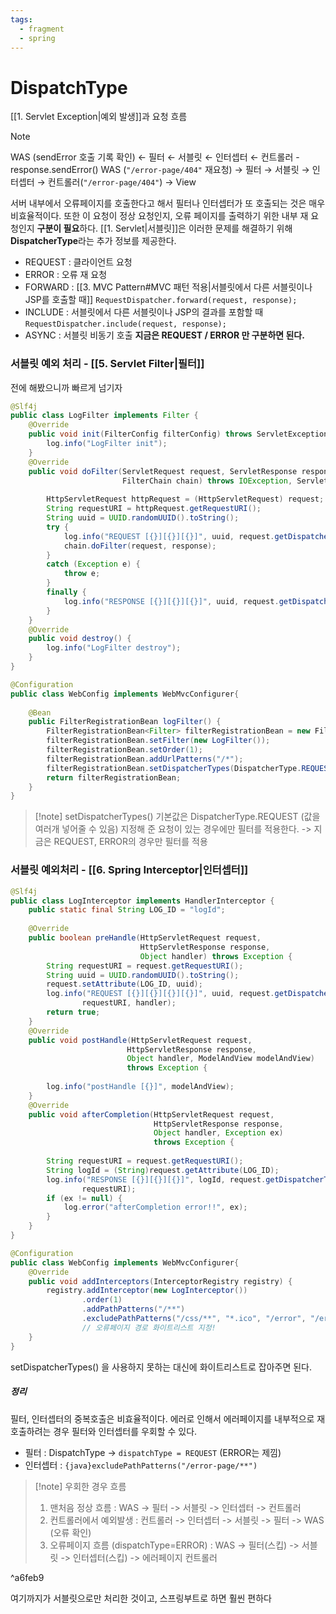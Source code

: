 ```yaml
---
tags:
  - fragment
  - spring
---
```

# DispatchType
[[1. Servlet Exception|예외 발생]]과 요청 흐름
> [!note]
> WAS (sendError 호출 기록 확인) ← 필터 ← 서블릿 ← 인터셉터 ← 컨트롤러 - response.sendError()
> WAS (`"/error-page/404"​` 재요청) → 필터 → 서블릿 → 인터셉터 → 컨트롤러(`"/error-page/404"​`) → View

서버 내부에서 오류페이지를 호출한다고 해서 필터나 인터셉터가 또 호출되는 것은 매우 비효율적이다.
또한 이 요청이 정상 요청인지, 오류 페이지를 출력하기 위한 내부 재 요청인지 **구분이 필요**하다.
[[1. Servlet|서블릿]]은 이러한 문제를 해결하기 위해 **DispatcherType**라는 추가 정보를 제공한다.

- REQUEST : 클라이언트 요청
- ERROR : 오류 재 요청
- FORWARD : [[3. MVC Pattern#MVC 패턴 적용|서블릿에서 다른 서블릿이나 JSP를 호출할 때]] `RequestDispatcher.forward(request, response);`
- INCLUDE : 서블릿에서 다른 서블릿이나 JSP의 결과를 포함할 때 `RequestDispatcher.include(request, response);`
- ASYNC : 서블릿 비동기 호출
**지금은 REQUEST / ERROR 만 구분하면 된다.**

### 서블릿 예외 처리 - [[5. Servlet Filter|필터]]
전에 해봤으니까 빠르게 넘기자
```java
@Slf4j  
public class LogFilter implements Filter {  
    @Override  
    public void init(FilterConfig filterConfig) throws ServletException {  
        log.info("LogFilter init");  
    }  
    @Override  
    public void doFilter(ServletRequest request, ServletResponse response, 
					     FilterChain chain) throws IOException, ServletException { 
  
        HttpServletRequest httpRequest = (HttpServletRequest) request;  
        String requestURI = httpRequest.getRequestURI();  
        String uuid = UUID.randomUUID().toString();  
        try {  
            log.info("REQUEST [{}][{}][{}]", uuid, request.getDispatcherType(), requestURI);  
            chain.doFilter(request, response);  
        } 
        catch (Exception e) {  
            throw e;  
        }        
        finally {  
            log.info("RESPONSE [{}][{}][{}]", uuid, request.getDispatcherType(), requestURI);  
        }    
    }  
    @Override  
    public void destroy() {  
        log.info("LogFilter destroy");  
    }
}
```

```java hl:10
@Configuration  
public class WebConfig implements WebMvcConfigurer{  
  
    @Bean  
    public FilterRegistrationBean logFilter() {  
        FilterRegistrationBean<Filter> filterRegistrationBean = new FilterRegistrationBean<>();  
        filterRegistrationBean.setFilter(new LogFilter());  
        filterRegistrationBean.setOrder(1);  
        filterRegistrationBean.addUrlPatterns("/*");  
        filterRegistrationBean.setDispatcherTypes(DispatcherType.REQUEST, DispatcherType.ERROR);  
        return filterRegistrationBean;  
    }
}
```

> [!note] setDispatcherTypes() 
기본값은 DispatcherType.REQUEST (값을 여러개 넣어줄 수 있음)
지정해 준 요청이 있는 경우에만 필터를 적용한다. -> 지금은 REQUEST, ERROR의 경우만 필터를 적용

### 서블릿 예외처리 - [[6. Spring Interceptor|인터셉터]]
```java
@Slf4j  
public class LogInterceptor implements HandlerInterceptor {  
    public static final String LOG_ID = "logId";  
  
    @Override  
    public boolean preHandle(HttpServletRequest request, 
						     HttpServletResponse response, 
						     Object handler) throws Exception {  
        String requestURI = request.getRequestURI();  
        String uuid = UUID.randomUUID().toString();  
        request.setAttribute(LOG_ID, uuid);  
        log.info("REQUEST [{}][{}][{}][{}]", uuid, request.getDispatcherType(),  
                requestURI, handler);  
        return true;  
    }  
    @Override  
    public void postHandle(HttpServletRequest request, 
						  HttpServletResponse response, 
						  Object handler, ModelAndView modelAndView) 
						  throws Exception {  
						  
        log.info("postHandle [{}]", modelAndView);  
    }    
    @Override  
    public void afterCompletion(HttpServletRequest request, 
							    HttpServletResponse response, 
							    Object handler, Exception ex) 
							    throws Exception {  
							    
        String requestURI = request.getRequestURI();  
        String logId = (String)request.getAttribute(LOG_ID);  
        log.info("RESPONSE [{}][{}][{}]", logId, request.getDispatcherType(),  
                requestURI);  
        if (ex != null) {  
            log.error("afterCompletion error!!", ex);  
        }    
    }
}
```

```java
@Configuration  
public class WebConfig implements WebMvcConfigurer{  
    @Override  
    public void addInterceptors(InterceptorRegistry registry) {  
        registry.addInterceptor(new LogInterceptor())  
                .order(1)  
                .addPathPatterns("/**")  
                .excludePathPatterns("/css/**", "*.ico", "/error", "/error-page/**"); 
                // 오류페이지 경로 화이트리스트 지정!  
    }
}
```
setDispatcherTypes() 을 사용하지 못하는 대신에 화이트리스트로 잡아주면 된다.


##### 정리
필터, 인터셉터의 중복호출은 비효율적이다.
에러로 인해서 에러페이지를 내부적으로 재 호출하려는 경우 필터와 인터셉터를 우회할 수 있다.
- 필터 : DispatchType -> `dispatchType = REQUEST`  (ERROR는 제낌)
- 인터셉터 : `{java}excludePathPatterns("/error-page/**")` 

> [!note] 우회한 경우 흐름
> 1. 맨처음 정상 흐름 : WAS -> 필터 -> 서블릿 -> 인터셉터 -> 컨트롤러
> 2. 컨트롤러에서 예외발생 : 컨트롤러 -> 인터셉터 -> 서블릿 -> 필터 -> WAS (오류 확인)
> 3. 오류페이지 흐름 (dispatchType=ERROR) : WAS -> 필터(스킵) -> 서블릿 -> 인터셉터(스킵) -> 에러페이지 컨트롤러

^a6feb9

여기까지가 서블릿으로만 처리한 것이고, 스프링부트로 하면 훨씬 편하다
